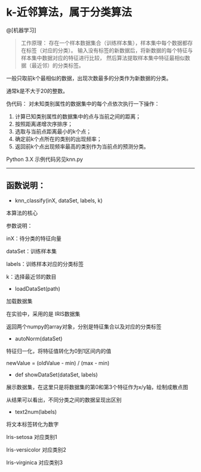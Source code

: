 # k-近邻算法，属于分类算法

@[机器学习]

> 工作原理：
存在一个样本数据集合（训练样本集），样本集中每个数据都存在标签（对应的分类）。
输入没有标签的新数据后，将新数据的每个特征与样本集中数据对应的特征进行比较，
然后算法提取样本集中特征最相似数据（最近邻）的分类标签。

一般只取前k个最相似的数据，出现次数最多的分类作为新数据的分类。

通常k是不大于20的整数。


伪代码：
对未知类别属性的数据集中的每个点依次执行一下操作：
1. 计算已知类别属性的数据集中的点与当前之间的距离；
2. 按照距离递增次序排序；
3. 选取与当前点距离最小的k个点；
4. 确定前k个点所在的类别的出现频率；
5. 返回前k个点出现频率最高的类别作为当前点的预测分类。

Python 3.X 示例代码另见knn.py

----------

## 函数说明：

- knn_classify(inX, dataSet, labels, k)

本算法的核心

参数说明：

inX：待分类的特征向量

dataSet：训练样本集

labels：训练样本对应的分类标签

k：选择最近邻的数目




- loadDataSet(path)

加载数据集

在实验中，采用的是 IRIS数据集

返回两个numpy的array对象，分别是特征集合以及对应的分类标签

- autoNorm(dataSet)

特征归一化，将特征值转化为0到1区间内的值

newValue = (oldValue - min) / (max - min)

- def showDataSet(dataSet, labels)

展示数据集，在这里只是将数据集的第0和第3个特征作为x/y轴，绘制成散点图

从结果可以看出，不同分类之间的数据呈现出区别

- text2num(labels)

将文本标签转化为数字

Iris-setosa     对应类别1

Iris-versicolor 对应类别2

Iris-virginica  对应类别3
